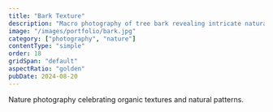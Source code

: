 ```yaml
---
title: "Bark Texture"
description: "Macro photography of tree bark revealing intricate natural patterns and textures."
image: "/images/portfolio/bark.jpg"
category: ["photography", "nature"]
contentType: "simple"
order: 18
gridSpan: "default"
aspectRatio: "golden"
pubDate: 2024-08-20
---
```


Nature photography celebrating organic textures and natural patterns.

